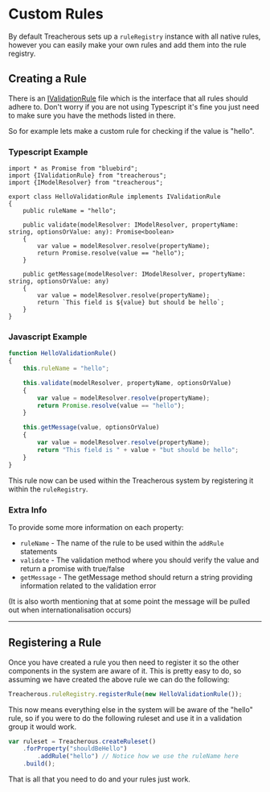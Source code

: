 # Custom Rules

By default Treacherous sets up a `ruleRegistry` instance with all native rules, however you can easily make 
your own rules and add them into the rule registry.

## Creating a Rule

There is an [IValidationRule](../src/rules/ivalidation-rule.ts) file which is the interface that all rules 
should adhere to. Don't worry if you are not using Typescript it's fine you just need to make sure you have the 
methods listed in there.

So for example lets make a custom rule for checking if the value is "hello".

### Typescript Example
```
import * as Promise from "bluebird";
import {IValidationRule} from "treacherous";
import {IModelResolver} from "treacherous";

export class HelloValidationRule implements IValidationRule
{
    public ruleName = "hello";

    public validate(modelResolver: IModelResolver, propertyName: string, optionsOrValue: any): Promise<boolean>
    { 
        var value = modelResolver.resolve(propertyName);
        return Promise.resolve(value == "hello"); 
    }

    public getMessage(modelResolver: IModelResolver, propertyName: string, optionsOrValue: any) 
    { 
        var value = modelResolver.resolve(propertyName);
        return `This field is ${value} but should be hello`; 
    }
}
```

### Javascript Example
```js
function HelloValidationRule()
{
    this.ruleName = "hello";

    this.validate(modelResolver, propertyName, optionsOrValue)
    {
        var value = modelResolver.resolve(propertyName);
        return Promise.resolve(value == "hello"); 
    }

    this.getMessage(value, optionsOrValue) 
    { 
        var value = modelResolver.resolve(propertyName);
        return "This field is " + value + "but should be hello"; 
    }
}
```

This rule now can be used within the Treacherous system by registering it within the `ruleRegistry`.

### Extra Info

To provide some more information on each property:

* `ruleName`    - The name of the rule to be used within the `addRule` statements
* `validate`    - The validation method where you should verify the value and return a promise with true/false
* `getMessage`  - The getMessage method should return a string providing information related to the validation error

(It is also worth mentioning that at some point the message will be pulled out when internationalisation occurs)

---

## Registering a Rule

Once you have created a rule you then need to register it so the other components in the system are aware 
of it. This is pretty easy to do, so assuming we have created the above rule we can do the following:

```js
Treacherous.ruleRegistry.registerRule(new HelloValidationRule());
```

This now means everything else in the system will be aware of the "hello" rule, so if you were to do the 
following ruleset and use it in a validation group it would work.

```js
var ruleset = Treacherous.createRuleset()
    .forProperty("shouldBeHello")
        .addRule("hello") // Notice how we use the ruleName here
    .build();
```

That is all that you need to do and your rules just work.